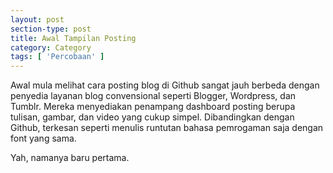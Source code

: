 ```yaml
---
layout: post
section-type: post
title: Awal Tampilan Posting
category: Category
tags: [ 'Percobaan' ]
---
```

Awal mula melihat cara posting blog di Github sangat jauh berbeda dengan penyedia layanan blog convensional seperti Blogger, Wordpress, dan Tumblr.
Mereka menyediakan penampang dashboard posting berupa tulisan, gambar, dan video yang cukup simpel.
Dibandingkan dengan Github, terkesan seperti menulis runtutan bahasa pemrogaman saja dengan font yang sama.

Yah, namanya baru pertama.
